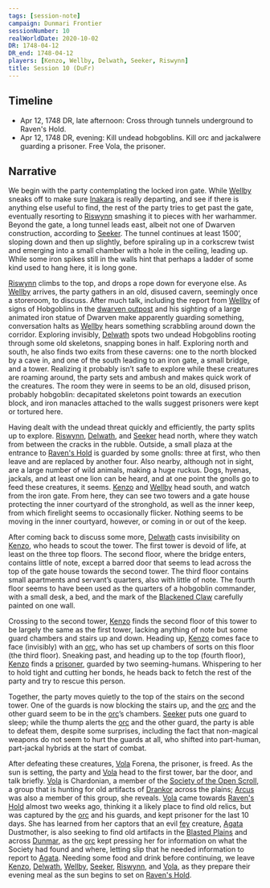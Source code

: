 ```yaml
---
tags: [session-note]
campaign: Dunmari Frontier
sessionNumber: 10
realWorldDate: 2020-10-02
DR: 1748-04-12
DR_end: 1748-04-12
players: [Kenzo, Wellby, Delwath, Seeker, Riswynn]
title: Session 10 (DuFr)
---
```

## Timeline

- Apr 12, 1748 DR, late afternoon: Cross through tunnels underground to Raven's Hold. 
- Apr 12, 1748 DR, evening: Kill undead hobgoblins. Kill orc and jackalwere guarding a prisoner. Free Vola, the prisoner. 

## Narrative
We begin with the party contemplating the locked iron gate. While [Wellby](<../../../people/pcs/dunmar-fellowship/wellby.md>) sneaks off to make sure [Inakara](<../../../people/other-nonhumans/inakara.md>) is really departing, and see if there is anything else useful to find, the rest of the party tries to get past the gate, eventually resorting to [Riswynn](<../../../people/pcs/dunmar-fellowship/riswynn.md>) smashing it to pieces with her warhammer. Beyond the gate, a long tunnel leads east, albeit not one of Dwarven construction, according to [Seeker](<../../../people/pcs/dunmar-fellowship/seeker.md>). The tunnel continues at least 1500’, sloping down and then up slightly, before spiraling up in a corkscrew twist and emerging into a small chamber with a hole in the ceiling, leading up. While some iron spikes still in the walls hint that perhaps a ladder of some kind used to hang here, it is long gone. 

[Riswynn](<../../../people/pcs/dunmar-fellowship/riswynn.md>) climbs to the top, and drops a rope down for everyone else. As [Wellby](<../../../people/pcs/dunmar-fellowship/wellby.md>) arrives, the party gathers in an old, disused cavern, seemingly once a storeroom, to discuss. After much talk, including the report from [Wellby](<../../../people/pcs/dunmar-fellowship/wellby.md>) of signs of Hobgoblins in the [dwarven outpost](<../../../gazetteer/greater-dunmar/dunmari-basin/dwarven-outpost-raven-s-hold.md>) and his sighting of a large animated iron statue of Dwarven make apparently guarding something, conversation halts as [Wellby](<../../../people/pcs/dunmar-fellowship/wellby.md>) hears something scrabbling around down the corridor. Exploring invisibly, [Delwath](<../../../people/pcs/dunmar-fellowship/delwath.md>) spots two undead Hobgoblins rooting through some old skeletons, snapping bones in half. Exploring north and south, he also finds two exits from these caverns: one to the north blocked by a cave in, and one of the south leading to an iron gate, a small bridge, and a tower. Realizing it probably isn’t safe to explore while these creatures are roaming around, the party sets and ambush and makes quick work of the creatures. The room they were in seems to be an old, disused prison, probably hobgoblin: decapitated skeletons point towards an execution block, and iron manacles attached to the walls suggest prisoners were kept or tortured here.

Having dealt with the undead threat quickly and efficiently, the party splits up to explore. [Riswynn](<../../../people/pcs/dunmar-fellowship/riswynn.md>), [Delwath](<../../../people/pcs/dunmar-fellowship/delwath.md>), and [Seeker](<../../../people/pcs/dunmar-fellowship/seeker.md>) head north, where they watch from between the cracks in the rubble. Outside, a small plaza at the entrance to [Raven's Hold](<../../../gazetteer/greater-dunmar/dunmari-basin/raven-s-hold.md>) is guarded by some gnolls: three at first, who then leave and are replaced by another four. Also nearby, although not in sight, are a large number of wild animals, making a huge ruckus. Dogs, hyenas, jackals, and at least one lion can be heard, and at one point the gnolls go to feed these creatures, it seems. [Kenzo](<../../../people/pcs/dunmar-fellowship/kenzo.md>) and [Wellby](<../../../people/pcs/dunmar-fellowship/wellby.md>) head south, and watch from the iron gate. From here, they can see two towers and a gate house protecting the inner courtyard of the stronghold, as well as the inner keep, from which firelight seems to occasionally flicker. Nothing seems to be moving in the inner courtyard, however, or coming in or out of the keep.

After coming back to discuss some more, [Delwath](<../../../people/pcs/dunmar-fellowship/delwath.md>) casts invisibility on [Kenzo](<../../../people/pcs/dunmar-fellowship/kenzo.md>), who heads to scout the tower. The first tower is devoid of life, at least on the three top floors. The second floor, where the bridge enters, contains little of note, except a barred door that seems to lead across the top of the gate house towards the second tower. The third floor contains small apartments and servant’s quarters, also with little of note. The fourth floor seems to have been used as the quarters of a hobgoblin commander, with a small desk, a bed, and the mark of the [Blackened Claw](<../../../groups/hobgoblin-clans/blackened-claw.md>) carefully painted on one wall.

Crossing to the second tower, [Kenzo](<../../../people/pcs/dunmar-fellowship/kenzo.md>) finds the second floor of this tower to be largely the same as the first tower, lacking anything of note but some guard chambers and stairs up and down. Heading up, [Kenzo](<../../../people/pcs/dunmar-fellowship/kenzo.md>) comes face to face (invisibly) with an [orc](<../../../species/children-of-the-embodied-gods/orcs/orcs.md>), who has set up chambers of sorts on this floor (the third floor). Sneaking past, and heading up to the top (fourth floor), [Kenzo](<../../../people/pcs/dunmar-fellowship/kenzo.md>) finds a [prisoner](<../../../people/chardonians/vola.md>), guarded by two seeming-humans. Whispering to her to hold tight and cutting her bonds, he heads back to fetch the rest of the party and try to rescue this person.

Together, the party moves quietly to the top of the stairs on the second tower. One of the guards is now blocking the stairs up, and the [orc](<../../../species/children-of-the-embodied-gods/orcs/orcs.md>) and the other guard seem to be in the [orc](<../../../species/children-of-the-embodied-gods/orcs/orcs.md>)’s chambers. [Seeker](<../../../people/pcs/dunmar-fellowship/seeker.md>) puts one guard to sleep; while the thump alerts the [orc](<../../../species/children-of-the-embodied-gods/orcs/orcs.md>) and the other guard, the party is able to defeat them, despite some surprises, including the fact that non-magical weapons do not seem to hurt the guards at all, who shifted into part-human, part-jackal hybrids at the start of combat. 

After defeating these creatures, [Vola](<../../../people/chardonians/vola.md>) Forena, the prisoner, is freed. As the sun is setting, the party and [Vola](<../../../people/chardonians/vola.md>) head to the first tower, bar the door, and talk briefly. [Vola](<../../../people/chardonians/vola.md>) is Chardonian, a member of the [Society of the Open Scroll](<../../../groups/society-of-the-open-scroll.md>), a group that is hunting for old artifacts of [Drankor](<../../../history/drankorian-era/drankor.md>) across the plains; [Arcus](<../../../people/chardonians/arcus.md>) was also a member of this group, she reveals. [Vola](<../../../people/chardonians/vola.md>) came towards [Raven's Hold](<../../../gazetteer/greater-dunmar/dunmari-basin/raven-s-hold.md>) almost two weeks ago, thinking it a likely place to find old relics, but was captured by the [orc](<../../../species/children-of-the-embodied-gods/orcs/orcs.md>) and his guards, and kept prisoner for the last 10 days. She has learned from her captors that an evil [fey](<../../../species/children-of-the-divine/fey/fey.md>) creature, [Agata](<../../../people/fey/agata.md>) Dustmother, is also seeking to find old artifacts in the [Blasted Plains](<../../../gazetteer/greater-dunmar/dunmari-basin/nashtkar.md>) and across [Dunmar](<../../../gazetteer/greater-dunmar/realms/dunmar/dunmar.md>), as the [orc](<../../../species/children-of-the-embodied-gods/orcs/orcs.md>) kept pressing her for information on what the Society had found and where, letting slip that he needed information to report to [Agata](<../../../people/fey/agata.md>). Needing some food and drink before continuing, we leave [Kenzo](<../../../people/pcs/dunmar-fellowship/kenzo.md>), [Delwath](<../../../people/pcs/dunmar-fellowship/delwath.md>), [Wellby](<../../../people/pcs/dunmar-fellowship/wellby.md>), [Seeker](<../../../people/pcs/dunmar-fellowship/seeker.md>), [Riswynn](<../../../people/pcs/dunmar-fellowship/riswynn.md>), and [Vola](<../../../people/chardonians/vola.md>), as they prepare their evening meal as the sun begins to set on [Raven's Hold](<../../../gazetteer/greater-dunmar/dunmari-basin/raven-s-hold.md>).
